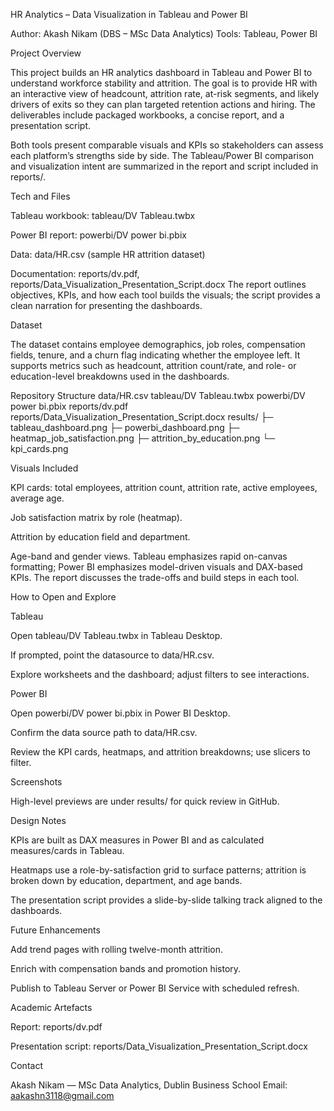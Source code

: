 HR Analytics – Data Visualization in Tableau and Power BI

Author: Akash Nikam (DBS – MSc Data Analytics)
Tools: Tableau, Power BI

Project Overview

This project builds an HR analytics dashboard in Tableau and Power BI to understand workforce stability and attrition. The goal is to provide HR with an interactive view of headcount, attrition rate, at-risk segments, and likely drivers of exits so they can plan targeted retention actions and hiring. The deliverables include packaged workbooks, a concise report, and a presentation script.

Both tools present comparable visuals and KPIs so stakeholders can assess each platform’s strengths side by side. The Tableau/Power BI comparison and visualization intent are summarized in the report and script included in reports/.

Tech and Files

Tableau workbook: tableau/DV Tableau.twbx

Power BI report: powerbi/DV power bi.pbix

Data: data/HR.csv (sample HR attrition dataset)

Documentation: reports/dv.pdf, reports/Data_Visualization_Presentation_Script.docx
The report outlines objectives, KPIs, and how each tool builds the visuals; the script provides a clean narration for presenting the dashboards.

Dataset

The dataset contains employee demographics, job roles, compensation fields, tenure, and a churn flag indicating whether the employee left. It supports metrics such as headcount, attrition count/rate, and role- or education-level breakdowns used in the dashboards.

Repository Structure
data/HR.csv
tableau/DV Tableau.twbx
powerbi/DV power bi.pbix
reports/dv.pdf
reports/Data_Visualization_Presentation_Script.docx
results/
  ├─ tableau_dashboard.png
  ├─ powerbi_dashboard.png
  ├─ heatmap_job_satisfaction.png
  ├─ attrition_by_education.png
  └─ kpi_cards.png

Visuals Included

KPI cards: total employees, attrition count, attrition rate, active employees, average age.

Job satisfaction matrix by role (heatmap).

Attrition by education field and department.

Age-band and gender views.
Tableau emphasizes rapid on-canvas formatting; Power BI emphasizes model-driven visuals and DAX-based KPIs. The report discusses the trade-offs and build steps in each tool.

How to Open and Explore

Tableau

Open tableau/DV Tableau.twbx in Tableau Desktop.

If prompted, point the datasource to data/HR.csv.

Explore worksheets and the dashboard; adjust filters to see interactions.

Power BI

Open powerbi/DV power bi.pbix in Power BI Desktop.

Confirm the data source path to data/HR.csv.

Review the KPI cards, heatmaps, and attrition breakdowns; use slicers to filter.

Screenshots

High-level previews are under results/ for quick review in GitHub.

Design Notes

KPIs are built as DAX measures in Power BI and as calculated measures/cards in Tableau.

Heatmaps use a role-by-satisfaction grid to surface patterns; attrition is broken down by education, department, and age bands.

The presentation script provides a slide-by-slide talking track aligned to the dashboards.

Future Enhancements

Add trend pages with rolling twelve-month attrition.

Enrich with compensation bands and promotion history.

Publish to Tableau Server or Power BI Service with scheduled refresh.

Academic Artefacts

Report: reports/dv.pdf

Presentation script: reports/Data_Visualization_Presentation_Script.docx

Contact

Akash Nikam — MSc Data Analytics, Dublin Business School
Email: aakashn3118@gmail.com
